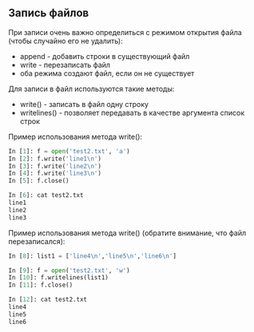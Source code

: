 ## Запись файлов
При записи очень важно определиться с режимом открытия файла (чтобы случайно его не удалить):
* append - добавить строки в существующий файл
* write - перезаписать файл
* оба режима создают файл, если он не существует

Для записи в файл используются такие методы:
* write() - записать в файл одну строку
* writelines() - позволяет передавать в качестве аргумента список строк

Пример использования метода write():
```python
In [1]: f = open('test2.txt', 'a')
In [2]: f.write('line1\n')
In [3]: f.write('line2\n')
In [4]: f.write('line3\n')
In [5]: f.close()

In [6]: cat test2.txt
line1
line2
line3
```

Пример использования метода write() (обратите внимание, что файл перезаписался):
```python
In [8]: list1 = ['line4\n','line5\n','line6\n']

In [9]: f = open('test2.txt', 'w')
In [10]: f.writelines(list1)
In [11]: f.close()

In [12]: cat test2.txt
line4
line5
line6
```